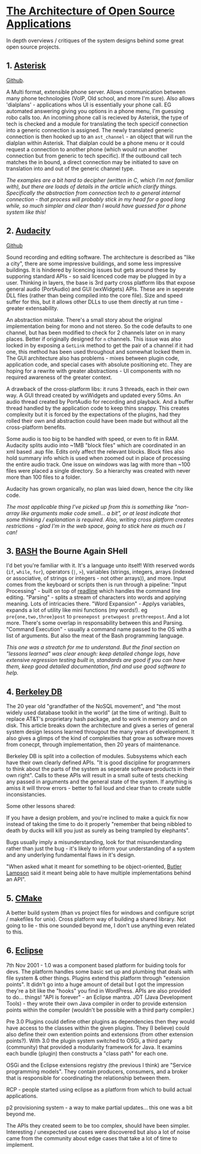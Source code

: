 # [The Architecture of Open Source Applications](http://aosabook.org/en/index.html)

In depth overviews / critiques of the system designs behind some great open source projects.

## 1. [Asterisk](https://www.asterisk.org/)

[Github](https://github.com/asterisk/asterisk).

A Multi format, extensible phone server. Allows communication between many phone technologies (VoIP, Old school, and more I'm sure). Also allows 'dialplans' - applications whos UI is essentially your phone call. EG automated answering giving you options in a phone menu, I'm guessing robo calls too. An incoming phone call is recieved by Asterisk, the type of tech is checked and a module for translating the tech specicif connection into a generic connection is assigned. The newly translated generic connection is then hooked up to an `ast_channel` - an object that will run the dialplan within Asterisk. That dialplan could be a phone menu or it could request a connection to another phone (which would run another connection but from generic to tech specific). If the outbound call tech matches the in bound, a direct connection may be initiated to save on translation into and out of the generic channel type.

_The examples are a bit hard to decipher (written in C, which I'm not familiar with), but there are loads of details in the article which clarify things. Specifically the abstraction from connection tech to a general internal connection - that process will probably stick in my head for a good long while, so much simpler and clear than I would have guessed for a phone system like this!_

## 2. [Audacity](https://www.audacityteam.org/)

[Github](https://github.com/audacity/audacity)

Sound recording and editing software. The architecture is described as "like a city", there are some impressive buildings, and some less impressive buildings. It is hindered by licencing issues but gets around these by supporing standard APIs - so said licenced code may be plugged in by a user. Thinking in layers, the base is 3rd party cross platform libs that expose general audio (PortAudio) and GUI (wxWidgets) APIs. These are in seperate DLL files (rather than being compiled into the core file). Size and speed suffer for this, but it allows other DLLs to use them directly at run time - greater extensability.

An abstraction mistake. There's a small story about the original implementation being for mono and not stereo. So the code defaults to one channel, but has been modified to check for 2 channels later on in many places. Better if originally designed for `n` channels. This issue was also locked in by exposing a `GetLink` method to get the pair of a channel if it had one, this method has been used throughout and somewhat locked them in. The GUI architecture also has problems - mixes between plugin code, application code, and special cases with absolute positioning etc. They are hoping for a rewrite with greater abstractions - UI components with no required awareness of the greater context.

A drawback of the cross-platform libs: it runs 3 threads, each in their own way. A GUI thread created by wxWidgets and updated every 50ms. An audio thread created by PortAudio for recording and playback. And a buffer thread handled by the application code to keep thins snappy. This creates complexity but it is forced by the expectations of the plugins, had they rolled their own and abstraction could have been made but without all the cross-platform benefits.

Some audio is too big to be handled with speed, or even to fit in RAM. Audacity splits audio into ~1MB "block files" which are coordinated in an xml based .aup file. Edits only affect the relevant blocks. Block files also hold summary info which is used when zoomed out in place of processing the entire audio track. One issue on windows was lag with more than ~100 files were placed a single directory. So a hierarchy was created with never more than 100 files to a folder.

Audacity has grown organically, no plan was laied down, hence the city like code.

_The most applicable thing I've picked up from this is something like "non-array like arguments make code smell... a bit", or at least indicate that some thinking / explanation is required. Also, writing cross platform creates restrictions - glad I'm in the web space, going to stick here as much as I can!_

## 3. [BASH](https://www.gnu.org/software/bash/) the Bourne Again SHell

I'd bet you're familiar with it. It's a language unto itself! With reserved words (`if`, `while`, `for`), operators (`|`, `>`), variables (strings, integers, arrays (indexed or associative, of strings or integers - not other arrays)), and more. Input comes from the keyboard or scripts then is run through a pipeline: "Input Processing" - built on top of [readline](https://tiswww.case.edu/php/chet/readline/rltop.html) which handles the command line editing. "Parsing" - splits a stream of characters into words and applying meaning. Lots of intricacies there. "Word Expansion" - Applys variables, expands a lot of utility like mini functions (my words!). eg `pre{one,two,three}post` to `preonepost pretwopost prethreepost`. And a lot more. There's some overlap in responsability between this and Parsing. "Command Execution" - usually a command name passed to the OS with a list of arguments. But also the meat of the Bash programming language.

_This one was a streatch for me to understand. But the final section on "lessons learned" was clear enough: keep detailed change logs, have extensive regression testing built in, standards are good if you can have them, keep good detailed documentation, find and use good software to help._

## 4. [Berkeley DB](http://aosabook.org/en/bdb.html)

The 20 year old "grandfather of the NoSQL movement", and "the most widely used database toolkit in the world" (at the time of writing).
Built to replace AT&T's proprietary hash package, and to work in memory and on disk. This article breaks down the architecture and gives a series of general system design lessons learned througout the many years of development. It also gives a glimps of the kind of complexities that grow as software moves from conecpt, through implementation, then 20 years of maintenance.

Berkeley DB is split into a collection of modules. Subsystems which each have their own clearly defined APIs. "It is good discipline for programmers to think about the parts of the system as seperate software products in their own right". Calls to these APIs will result in a small suite of tests checking any passed in arguments and the general state of the system. If anything is amiss it will throw errors - better to fail loud and clear than to create subtle inconsistancies.

Some other lessons shared:

If you have a design problem, and you're inclined to make a quick fix now instead of taking the time to do it properly "remember that being nibbled to death by ducks will kill you just as surely as being trampled by elephants".

Bugs usually imply a misunderstanding, look for that misunderstanding rather than just the bug - it's likely to inform your understanding of a system and any underlying fundamental flaws in it's design.

"When asked what it meant for something to be object-oriented, [Butler Lampson](https://en.wikipedia.org/wiki/Butler_Lampson) said it meant being able to have multiple implementations behind an API".

## 5. [CMake](http://aosabook.org/en/cmake.html)

A better build system (than vs project files for windows and configure script / makefiles for unix). Cross platform way of building a shared library. Not going to lie - this one sounded beyond me, I don't use anything even related to this.

## 6. [Eclipse](http://aosabook.org/en/eclipse.html)

7th Nov 2001 - 1.0 was a component based platform for buiding tools for devs. The platform handles some basic set up and plumbing that deals with file system & other things. Plugins extend this platform through "extension points". It didn't go into a huge amount of detail but I got the impression they're a bit like the "hooks" you find in WordPress.
APIs are also provided to do... things! "API is forever" - an Eclipse mantra.
JDT (Java Development Tools) - they wrote their own Java compiler in order to provide extension points within the compiler (wouldn't be possible with a third party compiler.)

Pre 3.0 Plugins could define other plugins as dependencies then they would have access to the classes within the given plugins. They (I believe) could also define their own extention points and extensions (from other extension points?). With 3.0 the plugin system switched to OSGi, a third party (community) that provided a modularity framework for Java. It examins each bundle (plugin) then constructs a "class path" for each one.

OSGi and the Eclipse extensions registry (the previous I think) are "Service programming models". They contain producers, consumers, and a broker that is responsible for coordinating the relationship between them.

RCP - people started using eclipse as a platform from which to build actual applications.

p2 provisioning system - a way to make partial updates... this one was a bit beyond me.

The APIs they created seem to be too complex, should have been simpler. Interesting / unexpected use cases were discovered but also a lot of noise came from the community about edge cases that take a lot of time to implement.
